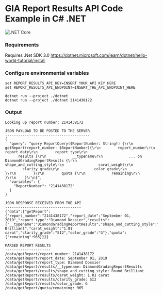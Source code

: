
# GIA Report Results API Code Example in C# .NET

![.NET Core](https://github.com/GIALaboratory/report-results-api-examples/workflows/.NET%20Core/badge.svg)

### Requirements
Requires .Net SDK 3.0
https://dotnet.microsoft.com/learn/dotnet/hello-world-tutorial/install

### Configure environmental variables
```
set REPORT_RESULTS_API_KEY=INSERT_YOUR_API_KEY_HERE
set REPORT_RESULTS_API_ENDPOINT=INSERT_THE_API_ENDPOINT_HERE

dotnet run --project ./dotnet
dotnet run --project ./dotnet 2141438172
```

### Output

```
Looking up report number: 2141438172

JSON PAYLOAD TO BE POSTED TO THE SERVER
---------------------------------------
{
  "query": "query ReportQuery($ReportNumber: String!) {\r\n    getReport(report_number: $ReportNumber){\r\n        report_number\r\n        report_date\r\n        report_type\r\n  
      results {\r\n            __typename\r\n            ... on DiamondGradingReportResults {\r\n                shape_and_cutting_style\r\n                carat_weight\r\n        
        clarity_grade\r\n                color_grade\r\n            }\r\n        }\r\n        quota {\r\n            remaining\r\n        }\r\n    }\r\n}",
  "variables": {
    "ReportNumber": "2141438172"
  }
}

JSON RESPONSE RECEIVED FROM THE API
-----------------------------------
{"data":{"getReport":{"report_number":"2141438172","report_date":"September 01, 2019","report_type":"Diamond Dossier","results":{"__typename":"DiamondGradingReportResults","shape_and_cutting_style":"Round Brilliant","carat_weight":"1.01 carat","clarity_grade":"SI2","color_grade":"G"},"quota":{"remaining":965}}}}

PARSED REPORT RESULTS
---------------------
/data/getReport/report_number: 2141438172
/data/getReport/report_date: September 01, 2019
/data/getReport/report_type: Diamond Dossier
/data/getReport/results/__typename: DiamondGradingReportResults
/data/getReport/results/shape_and_cutting_style: Round Brilliant
/data/getReport/results/carat_weight: 1.01 carat
/data/getReport/results/clarity_grade: SI2
/data/getReport/results/color_grade: G
/data/getReport/quota/remaining: 965

```

